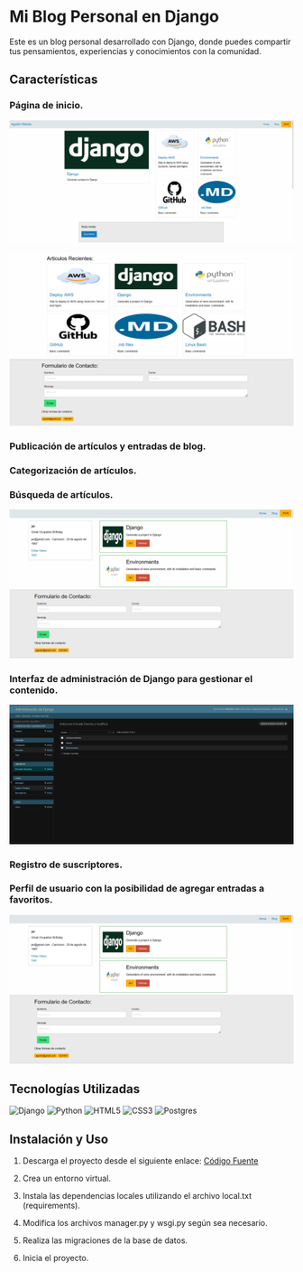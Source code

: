 # Mi Blog Personal en Django

Este es un blog personal desarrollado con Django, donde puedes compartir tus pensamientos, experiencias y conocimientos con la comunidad.

## Características

### Página de inicio.

![Home](https://github.com/AgustinRibotta/myblog/blob/main/Readme-media/Gomesuperior.png)

![Home](https://github.com/AgustinRibotta/myblog/blob/main/Readme-media/HomeInferior.png)

### Publicación de artículos y entradas de blog.
### Categorización de artículos.
### Búsqueda de artículos.

![Blog](https://github.com/AgustinRibotta/myblog/blob/main/Readme-media/Perfil.png)

### Interfaz de administración de Django para gestionar el contenido.

![Admin](https://github.com/AgustinRibotta/myblog/blob/main/Readme-media/AdminDjango.png)

### Registro de suscriptores.
### Perfil de usuario con la posibilidad de agregar entradas a favoritos.

![Perfil](https://github.com/AgustinRibotta/myblog/blob/main/Readme-media/Perfil.png)

## Tecnologías Utilizadas

![Django](https://img.shields.io/badge/django-%23092E20.svg?style=for-the-badge&logo=django&logoColor=white) ![Python](https://img.shields.io/badge/python-3670A0?style=for-the-badge&logo=python&logoColor=ffdd54) ![HTML5](https://img.shields.io/badge/html5-%23E34F26.svg?style=for-the-badge&logo=html5&logoColor=white) ![CSS3](https://img.shields.io/badge/css3-%231572B6.svg?style=for-the-badge&logo=css3&logoColor=white) ![Postgres](https://img.shields.io/badge/postgres-%23316192.svg?style=for-the-badge&logo=postgresql&logoColor=white)

## Instalación y Uso

1. Descarga el proyecto desde el siguiente enlace: [Código Fuente](https://github.com/AgustinRibotta/myblog)

2. Crea un entorno virtual.

3. Instala las dependencias locales utilizando el archivo local.txt (requirements).

4. Modifica los archivos manager.py y wsgi.py según sea necesario.

5. Realiza las migraciones de la base de datos.

6. Inicia el proyecto.
